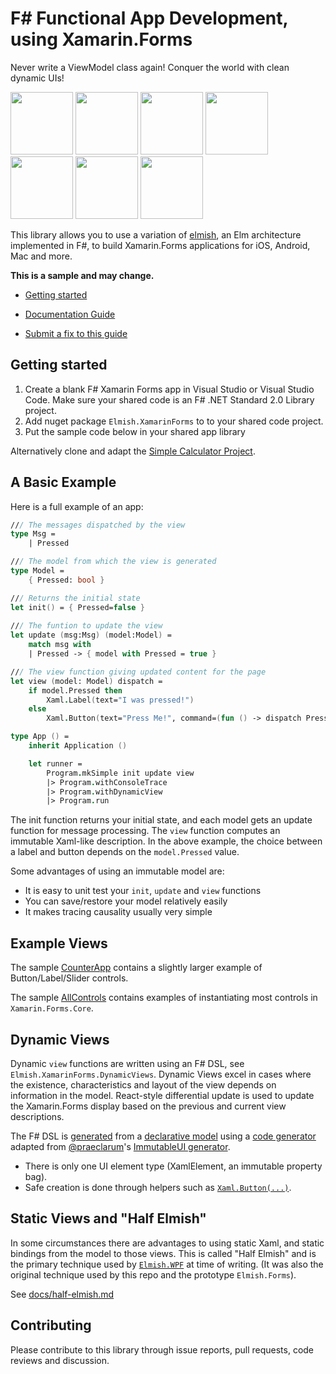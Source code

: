 
F# Functional App Development, using Xamarin.Forms
========

Never write a ViewModel class again!  Conquer the world with clean dynamic UIs!

<img src="https://user-images.githubusercontent.com/7204669/39318922-57c95174-4977-11e8-94a9-cc385101ce5d.png" width="100"> <img src="https://user-images.githubusercontent.com/7204669/39318926-59f844e6-4977-11e8-9834-325a6517ced6.png" width="100"> <img src="https://user-images.githubusercontent.com/7204669/39318929-5b66c776-4977-11e8-8317-ee1c121301d4.png" width="100"> <img src="https://user-images.githubusercontent.com/7204669/39318934-5cbe3c3a-4977-11e8-92aa-c3fdf644b01c.png" width="100"> <img src="https://user-images.githubusercontent.com/7204669/39318936-5e2380bc-4977-11e8-8912-f078744a2bde.png" width="100"> <img src="https://user-images.githubusercontent.com/7204669/39318938-5f6ec4f4-4977-11e8-97a9-779edd3594bc.png" width="100"> <img src="https://user-images.githubusercontent.com/7204669/39318941-60c1b0f0-4977-11e8-8a4a-57e17ef8c6ec.png" width="100">


This library allows you to use a variation of [elmish](https://elmish.github.io/), an Elm architecture implemented in F#,
to build Xamarin.Forms applications for iOS, Android, Mac and more. 

**This is a sample and may change.**

* [Getting started](#getting=started)

* [Documentation Guide](guide.md)

* [Submit a fix to this guide](https://github.com/fsprojects/Elmish.XamarinForms/tree/master/docs)


Getting started
------

1. Create a blank F# Xamarin Forms app in Visual Studio or Visual Studio Code.  Make sure your shared code is an F# .NET Standard 2.0 Library project. 
2. Add nuget package `Elmish.XamarinForms` to to your shared code project.
3. Put the sample code below in your shared app library

Alternatively clone and adapt the [Simple Calculator Project](https://github.com/nosami/Elmish.Calculator).

A Basic Example
------
Here is a full example of an app:
```fsharp
/// The messages dispatched by the view
type Msg =
    | Pressed

/// The model from which the view is generated
type Model = 
    { Pressed: bool }

/// Returns the initial state
let init() = { Pressed=false }
    
/// The funtion to update the view
let update (msg:Msg) (model:Model) =
    match msg with
    | Pressed -> { model with Pressed = true }

/// The view function giving updated content for the page
let view (model: Model) dispatch =
    if model.Pressed then 
        Xaml.Label(text="I was pressed!")
    else
        Xaml.Button(text="Press Me!", command=(fun () -> dispatch Pressed))

type App () = 
    inherit Application ()

    let runner = 
        Program.mkSimple init update view
        |> Program.withConsoleTrace
        |> Program.withDynamicView
        |> Program.run
```
The init function returns your initial state, and each model gets an update function for message processing. The `view` function computes an immutable Xaml-like description. In the above example, the choice between a label and button depends on the `model.Pressed` value.

Some advantages of using an immutable model are:

* It is easy to unit test your `init`, `update` and `view` functions
* You can save/restore your model relatively easily
* It makes tracing causality usually very simple


Example Views
------

The sample [CounterApp](https://github.com/fsprojects/Elmish.XamarinForms/blob/master/Samples/CounterApp/CounterApp/CounterApp.fs) contains a slightly larger example of Button/Label/Slider controls.

The sample [AllControls](https://github.com/fsprojects/Elmish.XamarinForms/blob/master/Samples/AllControls/AllControls/AllControls.fs) contains examples of instantiating most controls in `Xamarin.Forms.Core`.


## Dynamic Views

Dynamic `view` functions are written using an F# DSL, see ``Elmish.XamarinForms.DynamicViews``.
Dynamic Views excel in cases where the existence, characteristics and layout of the view depends on information in the model. React-style differential update is used to update the Xamarin.Forms display based on the previous and current view descriptions.

The F# DSL is [generated](https://github.com/fsprojects/Elmish.XamarinForms/tree/master/Elmish.XamarinForms/Xamarin.Forms.Core.fs) from a [declarative model](https://github.com/fsprojects/Elmish.XamarinForms/blob/master/Generator/bindings.json) using a [code generator](https://github.com/fsprojects/Elmish.XamarinForms/tree/master/Generator) adapted from [@praeclarum](https://github.com/praeclarum)'s [ImmutableUI generator](https://github.com/praeclarum/ImmutableUI).
* There is only one UI element type (XamlElement, an immutable property bag).
* Safe creation is done through helpers such as [`Xaml.Button(...)`](https://github.com/fsprojects/Elmish.XamarinForms/tree/master/Elmish.XamarinForms/DynamicXaml.fs#L1248).


## Static Views and "Half Elmish"

In some circumstances there are advantages to using static Xaml, and static bindings from the model to those views. This is called "Half Elmish" and is the primary technique used by [`Elmish.WPF`](https://github.com/Prolucid/Elmish.WPF) at time of writing. (It was also  the original technique used by this repo and the prototype `Elmish.Forms`).   

See [docs/half-elmish.md](docs/half-elmish.md)

## Contributing

Please contribute to this library through issue reports, pull requests, code reviews and discussion.

